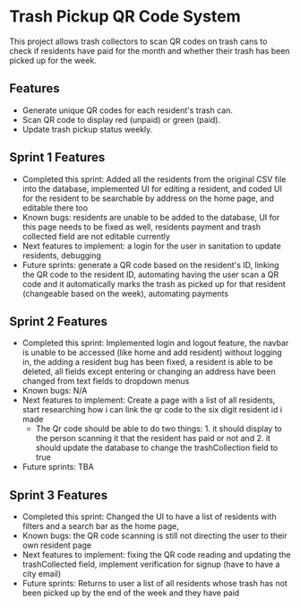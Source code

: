 # Trash Pickup QR Code System

This project allows trash collectors to scan QR codes on trash cans to check if residents have paid for the month and whether their trash has been picked up for the week.

## Features
- Generate unique QR codes for each resident's trash can.
- Scan QR code to display red (unpaid) or green (paid).
- Update trash pickup status weekly.

## Sprint 1 Features
- Completed this sprint: Added all the residents from the original CSV file into the database, implemented UI for editing a resident, and coded UI for the resident to be searchable by address on the home page, and editable there too
- Known bugs: residents are unable to be added to the database, UI for this page needs to be fixed as well, residents payment and trash collected field are not editable currently
- Next features to implement: a login for the user in sanitation to update residents, debugging
- Future sprints: generate a QR code based on the resident's ID, linking the QR code to the resident ID, automating having the user scan a QR code and it automatically marks the trash as picked up for that resident (changeable based on the week), automating payments

## Sprint 2 Features
- Completed this sprint: Implemented login and logout feature, the navbar is unable to be accessed (like home and add resident) without logging in, the adding a resident bug has been fixed, a resident is able to be deleted, all fields except entering or changing an address have been changed from text fields to dropdown menus
- Known bugs: N/A
- Next features to implement: Create a page with a list of all residents, start researching how i can link the qr code to the six digit resident id i made
    - The Qr code should be able to do two things: 1. it should display to the person scanning it that the resident has paid or not and 2. it should update the database to change the trashCollection field to true
- Future sprints: TBA

## Sprint 3 Features
- Completed this sprint: Changed the UI to have a list of residents with filters and a search bar as the home page,
- Known bugs: the QR code scanning is still not directing the user to their own resident page
- Next features to implement: fixing the QR code reading and updating the trashCollected field, implement verification for signup (have to have a city email)
- Future sprints: Returns to user a list of all residents whose trash has not been picked up by the end of the week and they have paid
